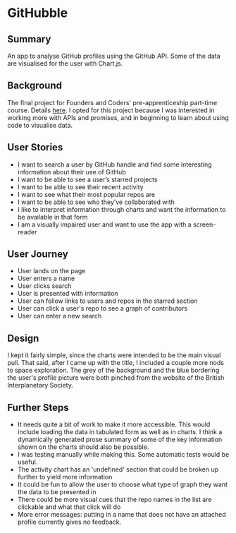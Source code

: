# GitHubble

## Summary

An app to analyse GitHub profiles using the GitHub API. Some of the data are visualised for the user with Chart.js.

## Background 

The final project for Founders and Coders' pre-apprenticeship part-time course. Details [here](https://learn.foundersandcoders.com/course/syllabus/pre-apprenticeship/projects/project/). I opted for this project because I was interested in working more with APIs and promises, and in beginning to learn about using code to visualise data.

## User Stories

- I want to search a user by GitHub handle and find some interesting information about their use of GitHub
- I want to be able to see a user’s starred projects
- I want to be able to see their recent activity
- I want to see what their most popular repos are 
- I want to be able to see who they’ve collaborated with
- I like to interpret information through charts and want the information to be available in that form
- I am a visually impaired user and want to use the app with a screen-reader

## User Journey

- User lands on the page
- User enters a name
- User clicks search
- User is presented with information
- User can follow links to users and repos in the starred section
- User can click a user's repo to see a graph of contributors
- User can enter a new search

## Design

I kept it fairly simple, since the charts were intended to be the main visual pull. That said, after I came up with the title, I included a couple more nods to space exploration. The grey of the background and the blue bordering the user's profile picture were both pinched from the website of the British Interplanetary Society.

## Further Steps

- It needs quite a bit of work to make it more accessible. This would include loading the data in tabulated form as well as in charts. I think a dynamically generated prose summary of some of the key information shown on the charts should also be possible.
- I was testing manually while making this. Some automatic tests would be useful.
- The activity chart has an 'undefined' section that could be broken up further to yield more information
- It could be fun to allow the user to choose what type of graph they want the data to be presented in
- There could be more visual cues that the repo names in the list are clickable and what that click will do
- More error messages: putting in a name that does not have an attached profile currently gives no feedback.
